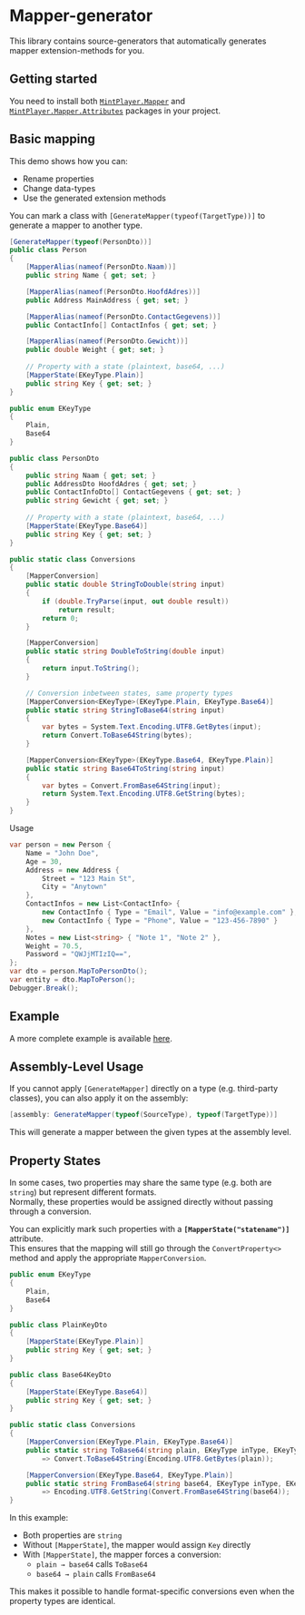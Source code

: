 ﻿# Mapper-generator
This library contains source-generators that automatically generates mapper extension-methods for you.

## Getting started
You need to install both [`MintPlayer.Mapper`](https://nuget.org/packages/MintPlayer.Mapper) and [`MintPlayer.Mapper.Attributes`](https://nuget.org/packages/MintPlayer.Mapper.Attributes) packages in your project.

## Basic mapping
This demo shows how you can:
- Rename properties
- Change data-types
- Use the generated extension methods

You can mark a class with `[GenerateMapper(typeof(TargetType))]` to generate a mapper to another type.

```csharp
[GenerateMapper(typeof(PersonDto))]
public class Person
{
    [MapperAlias(nameof(PersonDto.Naam))]
    public string Name { get; set; }

    [MapperAlias(nameof(PersonDto.HoofdAdres))]
    public Address MainAddress { get; set; }

    [MapperAlias(nameof(PersonDto.ContactGegevens))]
    public ContactInfo[] ContactInfos { get; set; }

    [MapperAlias(nameof(PersonDto.Gewicht))]
    public double Weight { get; set; }
    
    // Property with a state (plaintext, base64, ...)
    [MapperState(EKeyType.Plain)]
    public string Key { get; set; }
}

public enum EKeyType
{
    Plain,
    Base64
}

public class PersonDto
{
    public string Naam { get; set; }
    public AddressDto HoofdAdres { get; set; }
    public ContactInfoDto[] ContactGegevens { get; set; }
    public string Gewicht { get; set; }
    
    // Property with a state (plaintext, base64, ...)
    [MapperState(EKeyType.Base64)]
    public string Key { get; set; }
}

public static class Conversions
{
    [MapperConversion]
    public static double StringToDouble(string input)
    {
        if (double.TryParse(input, out double result))
            return result;
        return 0;
    }

    [MapperConversion]
    public static string DoubleToString(double input)
    {
        return input.ToString();
    }

    // Conversion inbetween states, same property types
    [MapperConversion<EKeyType>(EKeyType.Plain, EKeyType.Base64)]
    public static string StringToBase64(string input)
    {
        var bytes = System.Text.Encoding.UTF8.GetBytes(input);
        return Convert.ToBase64String(bytes);
    }

    [MapperConversion<EKeyType>(EKeyType.Base64, EKeyType.Plain)]
    public static string Base64ToString(string input)
    {
        var bytes = Convert.FromBase64String(input);
        return System.Text.Encoding.UTF8.GetString(bytes);
    }
}
```

Usage

```csharp
var person = new Person {
    Name = "John Doe",
    Age = 30,
    Address = new Address {
        Street = "123 Main St",
        City = "Anytown"
    },
    ContactInfos = new List<ContactInfo> {
        new ContactInfo { Type = "Email", Value = "info@example.com" },
        new ContactInfo { Type = "Phone", Value = "123-456-7890" }
    },
    Notes = new List<string> { "Note 1", "Note 2" },
    Weight = 70.5,
    Password = "QWJjMTIzIQ==",
};
var dto = person.MapToPersonDto();
var entity = dto.MapToPerson();
Debugger.Break();
```

## Example
A more complete example is available [here](https://github.com/PieterjanDeClippel/MapperDemo).

## Assembly-Level Usage

If you cannot apply `[GenerateMapper]` directly on a type (e.g. third-party classes), you can also apply it on the assembly:

```csharp
[assembly: GenerateMapper(typeof(SourceType), typeof(TargetType))]
```

This will generate a mapper between the given types at the assembly level.

## Property States

In some cases, two properties may share the same type (e.g. both are `string`) but represent different formats.  
Normally, these properties would be assigned directly without passing through a conversion.

You can explicitly mark such properties with a **`[MapperState("statename")]`** attribute.  
This ensures that the mapping will still go through the `ConvertProperty<>` method and apply the appropriate `MapperConversion`.

```csharp
public enum EKeyType
{
    Plain,
    Base64
}

public class PlainKeyDto
{
    [MapperState(EKeyType.Plain)]
    public string Key { get; set; }
}

public class Base64KeyDto
{
    [MapperState(EKeyType.Base64)]
    public string Key { get; set; }
}

public static class Conversions
{
    [MapperConversion(EKeyType.Plain, EKeyType.Base64)]
    public static string ToBase64(string plain, EKeyType inType, EKeyType outType)
        => Convert.ToBase64String(Encoding.UTF8.GetBytes(plain));

    [MapperConversion(EKeyType.Base64, EKeyType.Plain)]
    public static string FromBase64(string base64, EKeyType inType, EKeyType outType)
        => Encoding.UTF8.GetString(Convert.FromBase64String(base64));
}
```

In this example:

- Both properties are `string`
- Without `[MapperState]`, the mapper would assign `Key` directly
- With `[MapperState]`, the mapper forces a conversion:
  - `plain → base64` calls `ToBase64`
  - `base64 → plain` calls `FromBase64`

This makes it possible to handle format-specific conversions even when the property types are identical.